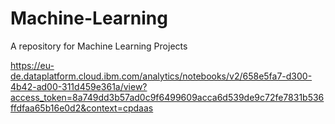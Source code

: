 # Machine-Learning
A repository for Machine Learning Projects


https://eu-de.dataplatform.cloud.ibm.com/analytics/notebooks/v2/658e5fa7-d300-4b42-ad00-311d459e361a/view?access_token=8a749dd3b57ad0c9f6499609acca6d539de9c72fe7831b536ffdfaa65b16e0d2&context=cpdaas
